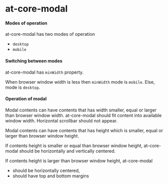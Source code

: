 at-core-modal
=============

#### Modes of operation
at-core-modal has two modes of operation
* `desktop`
* `mobile`

#### Switching between modes
at-core-modal has `minWidth` property.

When browser window width is less then `minWidth` mode is `mobile`. Else, mode is `desktop`.

#### Operation of modal
Modal contents can have contents that has width smaller, equal or larger than browser window width. at-core-modal should fit content into available window width. Horizontal scrollbar should not appear.

Modal contents can have contents that has height which is smaller, equal or larger than browser window height.

If contents height is smaller or equal than browser window height, at-core-modal should be horizontally and vertically centered.

If contents height is larger than browser window height, at-core-modal
* should be horizontally centered,
* should have top and bottom margins
